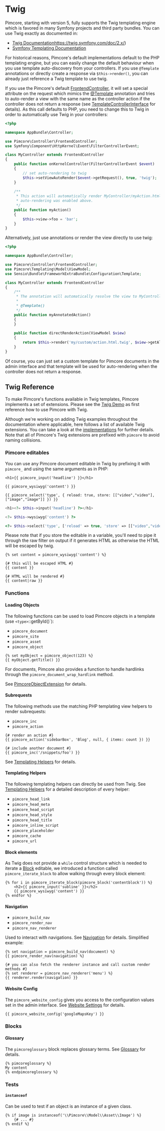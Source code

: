 # Twig

Pimcore, starting with version 5, fully supports the Twig templating engine which is favored in many Symfony projects
and third party bundles. You can use Twig exactly as documented in:

* [Twig Documentation]()https://twig.symfony.com/doc/2.x/)
* [Symfony Templating Documentation](https://symfony.com/doc/current/templating.html)

For historical reasons, Pimcore's default implementations default to the PHP templating engine, but you
can easily change the default behaviour when you use template auto-discovery from your controllers. If
you use `@Template` annotations or directly create a response via `$this->render()`, you can already just
reference a Twig template to use twig.

If you use the Pimcore's default [FrontendController](https://github.com/pimcore/pimcore/blob/master/pimcore/lib/Pimcore/Controller/FrontendController.php),
it will set a special attribute on the request which mimics the [@Template](https://symfony.com/doc/3.0/bundles/SensioFrameworkExtraBundle/annotations/view.html)
annotation and tries to auto-render a view with the same name as the controller action if the controller does not return
a response (see [TemplateControllerInterface](https://github.com/pimcore/pimcore/blob/master/pimcore/lib/Pimcore/Controller/TemplateControllerInterface.php)
for details). As this call defaults to PHP, you need to change this to Twig in order to automatically use Twig in your 
controllers:

```php
<?php

namespace AppBundle\Controller;

use Pimcore\Controller\FrontendController;
use Symfony\Component\HttpKernel\Event\FilterControllerEvent;

class MyController extends FrontendController
{
    public function onKernelController(FilterControllerEvent $event)
    {
        // set auto-rendering to twig
        $this->setViewAutoRender($event->getRequest(), true, 'twig');
    }
    
    /**
     * This action will automatically render MyController/myAction.html.twig as
     * auto-rendering was enabled above.
     */
    public function myAction()
    {
        $this->view->foo = 'bar';
    }
}
```

Alternatively, just use annotations or render the view directly to use twig:

```php
<?php

namespace AppBundle\Controller;

use Pimcore\Controller\FrontendController;
use Pimcore\Templating\Model\ViewModel;
use Sensio\Bundle\FrameworkExtraBundle\Configuration\Template;

class MyController extends FrontendController
{
    /**
     * The annotation will automatically resolve the view to MyController/myAnnotatedAction.html.twig
     * 
     * @Template() 
     */
    public function myAnnotatedAction()
    {   
    }
    
    public function directRenderAction(ViewModel $view)
    {
        return $this->render('my/custom/action.html.twig', $view->getAllParameters());
    }
}
```

Of course, you can just set a custom template for Pimcore documents in the admin interface and that
template will be used for auto-rendering when the controller does not return a response.


## Twig Reference

To make Pimcore's functions available in Twig templates, Pimcore implements a set of extensions. Please see the [Twig Demo](https://github.com/pimcore/pimcore/tree/master/install-profiles/demo-basic-twig)
as first reference how to use Pimcore with Twig. 

Although we're working on adding Twig examples throughout the documentation where applicable, here follows a list of 
available Twig extensions. You can take a look at the [implementations](https://github.com/pimcore/pimcore/tree/master/pimcore/lib/Pimcore/Twig)
for further details. Note that all of Pimcore's Twig extensions are prefixed with `pimcore` to avoid naming collisions.

### Pimcore editables

You can use any Pimcore document editable in Twig by prefixing it with `pimcore_` and using the same arguments as in PHP:

<div class="code-section">

```twig
<h1>{{ pimcore_input('headline') }}</h1>

{{ pimcore_wysiwyg('content') }}

{{ pimcore_select('type', { reload: true, store: [["video","video"], ["image","image"]] }) }}
```

```php
<h1><?= $this->input('headline') ?></h1>

<?= $this->wysiwyg('content') ?>

<?= $this->select('type', ['reload' => true, 'store' => [["video","video"], ["image","image"]]]) ?>
```

</div>

Please note that if you store the editable in a variable, you'll need to pipe it through the raw filter on output if it
generates HTML as otherwise the HTML will be escaped by twig.

```twig
{% set content = pimcore_wysiwyg('content') %}

{# this will be escaped HTML #}
{{ content }}

{# HTML will be rendered #}
{{ content|raw }}
```

### Functions

#### Loading Objects

The following functions can be used to load Pimcore objects in a template (use `<type>`::getById()`):

* `pimcore_document`
* `pimcore_site`
* `pimcore_asset`
* `pimcore_object`

```twig
{% set myObject = pimcore_object(123) %}
{{ myObject.getTitle() }}
```

For documents, Pimcore also provides a function to handle hardlinks through the `pimcore_document_wrap_hardlink` method.

See [PimcoreObjectExtension](https://github.com/pimcore/pimcore/blob/master/pimcore/lib/Pimcore/Twig/Extension/PimcoreObjectExtension.php)
for details.


#### Subrequests

The following methods use the matching PHP templating view helpers to render subrequests:

* `pimcore_inc`
* `pimcore_action`


```twig
{# render an action #}
{{ pimcore_action('sidebarBox', 'Blog', null, { items: count }) }}

{# include another document #}
{{ pimcore_inc('/snippets/foo') }}
```

See [Templating Helpers](./02_Templating_Helpers) for details.


#### Templating Helpers

The following templating helpers can directly be used from Twig. See [Templating Helpers](./02_Templating_Helpers) for a 
detailed description of every helper:

* `pimcore_head_link`
* `pimcore_head_meta`
* `pimcore_head_script`
* `pimcore_head_style`
* `pimcore_head_title`
* `pimcore_inline_script`
* `pimcore_placeholder`
* `pimcore_cache`
* `pimcore_url`


#### Block elements

As Twig does not provide a `while` control structure which is needed to iterate a [Block](../../03_Documents/01_Editables/06_Block.md)
editable, we introduced a function called `pimcore_iterate_block` to allow walking through every block element:

```twig
{% for i in pimcore_iterate_block(pimcore_block('contentblock')) %}
    <h2>{{ pimcore_input('subline' }}</h2>
    {{ pimcore_wysiwyg('content') }}
{% endfor %}
```

#### Navigation

* `pimcore_build_nav`
* `pimcore_render_nav`
* `pimcore_nav_renderer`

Used to interact with navigations. See [Navigation](../../03_Documents/03_Navigation.md) for details. Simplified example:

```twig
{% set navigation = pimcore_build_nav(document) %}
{{ pimcore_render_nav(navigation) %}

{# you can also fetch the renderer instance and call custom render methods #}
{% set renderer = pimcore_nav_renderer('menu') %}
{{ renderer.render(navigation) }}
```

#### Website Config

The `pimcore_website_config` gives you access to the configuration values set in the admin interface. See [Website Settings](../../18_Tools_and_Features/27_Website_Settings.md)
for details.

```twig
{{ pimcore_website_config('googleMapsKey') }}
```

### Blocks 

#### Glossary

The `pimcoreglossary` block replaces glossary terms. See [Glossary](../../18_Tools_and_Features/21_Glossary.md) for details.

```twig
{% pimcoreglossary %}
My content
{% endpimcoreglossary %}
``` 

### Tests

#### `instanceof`

Can be used to test if an object is an instance of a given class.

```twig
{% if image is instanceof('\\Pimcore\\Model\\Asset\\Image') %}
    {# ... #}
{% endif %}
```
